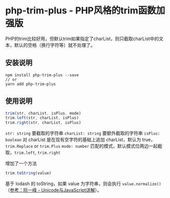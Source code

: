 # php-trim-plus - PHP风格的trim函数加强版

PHP的trim比较好用，但默认trim如果指定了charList，则只截取charList中的文本，默认的空格（换行字符等）就不处理了。

## 安装说明

```shell
npm install php-trim-plus --save
// or
yarn add php-trim-plus
```

## 使用说明

```js
trim(str, charList, isPlus, mode)
trim.left(str, charList, isPlus)
trim.right(str, charList, isPlus)
```

`str: string` 要截取的字符串
`charList: string` 要额外截取的字符串
`isPlus: boolean` 对 charList 是在现有空字符的基础上追加 charList，默认为 true，`trim.Replace` or `trim.Plus`
`mode: number` 匹配的模式，默认模式位两边一起截取，`trim.left`, `trim.right`

增加了一个方法

```js
trim.toString(value)
```

基于 lodash 的 toString，如果 value 为字符串，则会执行 `value.normalize()` （[参考：阮一峰 - Unicode与JavaScript详解](http://www.ruanyifeng.com/blog/2014/12/unicode.html)）。

 